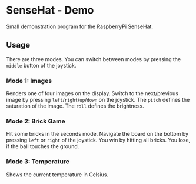 # SenseHat - Demo
Small demonstration program for the RaspberryPi SenseHat.

## Usage
There are three modes. You can switch between modes by pressing the `middle` button of the joystick.

### Mode 1: Images
Renders one of four images on the display. Switch to the next/previous image by pressing `left`/`right`/`up`/`down` on the joystick.
The `pitch` defines the saturation of the image. The `roll` defines the brightness.

### Mode 2: Brick Game
Hit some bricks in the seconds mode. Navigate the board on the bottom by pressing `left` or `right` of the joystick.
You win by hitting all bricks. You lose, if the ball touches the ground.

### Mode 3: Temperature
Shows the current temperature in Celsius.
